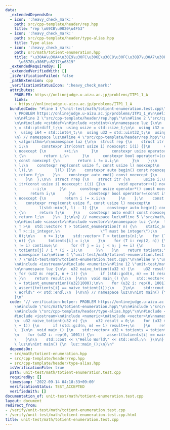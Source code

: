 ```yaml
---
data:
  _extendedDependsOn:
  - icon: ':heavy_check_mark:'
    path: src/cpp-template/header/rep.hpp
    title: "rep \u69CB\u9020\u4F53"
  - icon: ':heavy_check_mark:'
    path: src/cpp-template/header/type-alias.hpp
    title: Type alias
  - icon: ':heavy_check_mark:'
    path: src/math/totient-enumeration.hpp
    title: "\u30AA\u30A4\u30E9\u30FC\u306E\u30C8\u30FC\u30B7\u30A7\u30F3\u30C8\u95A2\
      \u6570\u306E\u5217\u6319"
  _extendedRequiredBy: []
  _extendedVerifiedWith: []
  _isVerificationFailed: false
  _pathExtension: cpp
  _verificationStatusIcon: ':heavy_check_mark:'
  attributes:
    PROBLEM: https://onlinejudge.u-aizu.ac.jp/problems/ITP1_1_A
    links:
    - https://onlinejudge.u-aizu.ac.jp/problems/ITP1_1_A
  bundledCode: "#line 1 \"unit-test/math/totient-enumeration.test.cpp\"\n// verification-helper:\
    \ PROBLEM https://onlinejudge.u-aizu.ac.jp/problems/ITP1_1_A\n\n#line 2 \"src/math/totient-enumeration.hpp\"\
    \n\n#line 2 \"src/cpp-template/header/rep.hpp\"\n\n#line 2 \"src/cpp-template/header/type-alias.hpp\"\
    \n\n#include <cstddef>\n#include <cstdint>\n\nnamespace luz {\n\n  using isize\
    \ = std::ptrdiff_t;\n  using usize = std::size_t;\n\n  using i32 = std::int32_t;\n\
    \  using i64 = std::int64_t;\n  using u32 = std::uint32_t;\n  using u64 = std::uint64_t;\n\
    \n} // namespace luz\n#line 4 \"src/cpp-template/header/rep.hpp\"\n\n#include\
    \ <algorithm>\n\nnamespace luz {\n\n  struct rep {\n    struct itr {\n      usize\
    \ i;\n      constexpr itr(const usize i) noexcept: i(i) {}\n      void operator++()\
    \ noexcept {\n        ++i;\n      }\n      constexpr usize operator*() const noexcept\
    \ {\n        return i;\n      }\n      constexpr bool operator!=(const itr x)\
    \ const noexcept {\n        return i != x.i;\n      }\n    };\n    const itr f,\
    \ l;\n    constexpr rep(const usize f, const usize l) noexcept\n        : f(std::min(f,\
    \ l)),\n          l(l) {}\n    constexpr auto begin() const noexcept {\n     \
    \ return f;\n    }\n    constexpr auto end() const noexcept {\n      return l;\n\
    \    }\n  };\n\n  struct rrep {\n    struct itr {\n      usize i;\n      constexpr\
    \ itr(const usize i) noexcept: i(i) {}\n      void operator++() noexcept {\n \
    \       --i;\n      }\n      constexpr usize operator*() const noexcept {\n  \
    \      return i;\n      }\n      constexpr bool operator!=(const itr x) const\
    \ noexcept {\n        return i != x.i;\n      }\n    };\n    const itr f, l;\n\
    \    constexpr rrep(const usize f, const usize l) noexcept\n        : f(l - 1),\n\
    \          l(std::min(f, l) - 1) {}\n    constexpr auto begin() const noexcept\
    \ {\n      return f;\n    }\n    constexpr auto end() const noexcept {\n     \
    \ return l;\n    }\n  };\n\n} // namespace luz\n#line 5 \"src/math/totient-enumeration.hpp\"\
    \n\n#include <cassert>\n#include <vector>\n\nnamespace luz {\n\n  template < typename\
    \ T >\n  std::vector< T > totient_enumeration(T n) {\n    static_assert(std::numeric_limits<\
    \ T >::is_integer,\n                  \"T must be integer\");\n    assert(n >=\
    \ 0);\n\n    n += 1;\n    std::vector< T > totients(n);\n    for (T i: rep(0,\
    \ n)) {\n      totients[i] = i;\n    }\n    for (T i: rep(2, n)) {\n      if (totients[i]\
    \ != i) continue;\n      for (T j = i; j < n; j += i) {\n        totients[j] =\
    \ totients[j] / i * (i - 1);\n      }\n    }\n    return totients;\n  }\n\n} //\
    \ namespace luz\n#line 4 \"unit-test/math/totient-enumeration.test.cpp\"\n\n#line\
    \ 7 \"unit-test/math/totient-enumeration.test.cpp\"\n\n#line 9 \"unit-test/math/totient-enumeration.test.cpp\"\
    \n#include <iostream>\n#include <numeric>\n#line 12 \"unit-test/math/totient-enumeration.test.cpp\"\
    \n\nnamespace luz {\n\n  u32 naive_totient(u32 n) {\n    u32 result = 0;\n   \
    \ for (u32 m: rep(1, n + 1)) {\n      if (std::gcd(n, m) == 1) result++;\n   \
    \ }\n    return result;\n  }\n\n  void main_() {\n    std::vector< u32 > totients\
    \ = totient_enumeration((u32)1000);\n\n    for (u32 i: rep(0, 1001)) {\n     \
    \ assert(totients[i] == naive_totient(i));\n    }\n\n    std::cout << \"Hello\
    \ World\" << std::endl;\n  }\n\n} // namespace luz\n\nint main() {\n  luz::main_();\n\
    }\n"
  code: "// verification-helper: PROBLEM https://onlinejudge.u-aizu.ac.jp/problems/ITP1_1_A\n\
    \n#include \"src/math/totient-enumeration.hpp\"\n\n#include \"src/cpp-template/header/rep.hpp\"\
    \n#include \"src/cpp-template/header/type-alias.hpp\"\n\n#include <cassert>\n\
    #include <iostream>\n#include <numeric>\n#include <vector>\n\nnamespace luz {\n\
    \n  u32 naive_totient(u32 n) {\n    u32 result = 0;\n    for (u32 m: rep(1, n\
    \ + 1)) {\n      if (std::gcd(n, m) == 1) result++;\n    }\n    return result;\n\
    \  }\n\n  void main_() {\n    std::vector< u32 > totients = totient_enumeration((u32)1000);\n\
    \n    for (u32 i: rep(0, 1001)) {\n      assert(totients[i] == naive_totient(i));\n\
    \    }\n\n    std::cout << \"Hello World\" << std::endl;\n  }\n\n} // namespace\
    \ luz\n\nint main() {\n  luz::main_();\n}\n"
  dependsOn:
  - src/math/totient-enumeration.hpp
  - src/cpp-template/header/rep.hpp
  - src/cpp-template/header/type-alias.hpp
  isVerificationFile: true
  path: unit-test/math/totient-enumeration.test.cpp
  requiredBy: []
  timestamp: '2022-09-14 04:18:33+09:00'
  verificationStatus: TEST_ACCEPTED
  verifiedWith: []
documentation_of: unit-test/math/totient-enumeration.test.cpp
layout: document
redirect_from:
- /verify/unit-test/math/totient-enumeration.test.cpp
- /verify/unit-test/math/totient-enumeration.test.cpp.html
title: unit-test/math/totient-enumeration.test.cpp
---
```

